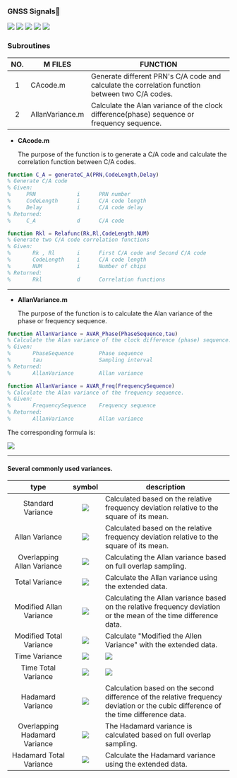 ### GNSS Signals:signal_strength:

![](https://img.shields.io/badge/build-passing-brightgreen.svg)
![](https://img.shields.io/badge/platform-windows-orange.svg)
![](https://img.shields.io/badge/compiler-matlab-yellow.svg)
![](https://img.shields.io/badge/author-Jason%20Ding-blue.svg) ![](https://img.shields.io/badge/license-MIT-ff69b4.svg)

### Subroutines

| NO.  | M FILES         | FUNCTION                                                     |
| :--: | --------------- | ------------------------------------------------------------ |
|  1   | CAcode.m        | Generate different PRN's C/A code and calculate the correlation function between two C/A codes. |
|  2   | AllanVariance.m | Calculate the Alan variance of the clock difference(phase) sequence or frequency sequence. |

- **CAcode.m**

  The purpose of the function is to generate a C/A code and calculate the correlation function between C/A codes.

```matlab
function C_A = generateC_A(PRN,CodeLength,Delay)
% Generate C/A code
% Given:
%     PRN             i      PRN number
%     CodeLength      i      C/A code length
%     Delay           i      C/A code delay
% Returned:
%     C_A             d      C/A code
```

```matlab
function Rkl = Relafunc(Rk,Rl,CodeLength,NUM)
% Generate two C/A code correlation functions
% Given:
%       Rk , Rl       i      First C/A code and Second C/A code
%       CodeLength    i      C/A code length
%       NUM           i      Number of chips  
% Returned:
%       Rkl           d      Correlation functions
```

---

- **AllanVariance.m**

  The purpose of the function is to calculate the Alan variance of the phase or frequency sequence.

~~~matlab
function AllanVariance = AVAR_Phase(PhaseSequence,tau)
% Calculate the Alan variance of the clock difference (phase) sequence.
% Given:
%       PhaseSequence        Phase sequence  
%       tau                  Sampling interval              
% Returned:
%       AllanVariance        Allan variance
~~~

~~~matlab
function AllanVariance = AVAR_Freq(FrequencySequence)
% Calculate the Alan variance of the frequency sequence.
% Given:
%       FrequencySequence    Frequency sequence                 
% Returned:
%       AllanVariance        Allan variance
~~~

The corresponding formula is:

![](https://raw.githubusercontent.com/Sardingfish/GNSS_Signals/master/image/AVAR.png)

---

#### Several commonly used variances.

|             type              |                            symbol                            | description                                                  |
| :---------------------------: | :----------------------------------------------------------: | ------------------------------------------------------------ |
|       Standard Variance       | ![](https://raw.githubusercontent.com/Sardingfish/GNSS_Signals/master/image/CodeCogsEqn.gif) | Calculated based on the relative frequency deviation relative to the square of its mean. |
|        Allan Variance         | ![](https://raw.githubusercontent.com/Sardingfish/GNSS_Signals/master/image/CodeCogsEqn(11).gif) | Calculated based on the relative frequency deviation relative to the square of its mean. |
|  Overlapping Allan Variance   | ![](https://raw.githubusercontent.com/Sardingfish/GNSS_Signals/master/image/CodeCogsEqn(11).gif) | Calculating the Allan variance based on full overlap sampling. |
|        Total Variance         | ![](https://raw.githubusercontent.com/Sardingfish/GNSS_Signals/master/image/CodeCogsEqn%20(1).gif) | Calculate the Allan variance using the extended data.        |
|    Modified Allan Variance    | ![](https://raw.githubusercontent.com/Sardingfish/GNSS_Signals/master/image/CodeCogsEqn%20(2).gif) | Calculating the Allan variance based on the relative frequency deviation or the mean of the time difference data. |
|    Modified Total Variance    | ![](https://raw.githubusercontent.com/Sardingfish/GNSS_Signals/master/image/CodeCogsEqn%20(3).gif) | Calculate "Modified the Allen Variance" with the extended data. |
|         Time Variance         | ![](https://raw.githubusercontent.com/Sardingfish/GNSS_Signals/master/image/CodeCogsEqn%20(4).gif) | ![](https://raw.githubusercontent.com/Sardingfish/GNSS_Signals/master/image/CodeCogsEqn%20(5).gif) |
|      Time Total Variance      | ![](https://raw.githubusercontent.com/Sardingfish/GNSS_Signals/master/image/CodeCogsEqn%20(6).gif) | ![](https://raw.githubusercontent.com/Sardingfish/GNSS_Signals/master/image/CodeCogsEqn%20(7).gif) |
|       Hadamard Variance       | ![](https://raw.githubusercontent.com/Sardingfish/GNSS_Signals/master/image/CodeCogsEqn%20(8).gif) | Calculation based on the second difference of the relative frequency deviation or the cubic difference of the time difference data. |
| Overlapping Hadamard Variance | ![](https://raw.githubusercontent.com/Sardingfish/GNSS_Signals/master/image/CodeCogsEqn%20(9).gif) | The Hadamard variance is calculated based on full overlap sampling. |
|    Hadamard Total Variance    | ![](https://raw.githubusercontent.com/Sardingfish/GNSS_Signals/master/image/CodeCogsEqn%20(10).gif) | Calculate the Hadamard variance using the extended data.     |

